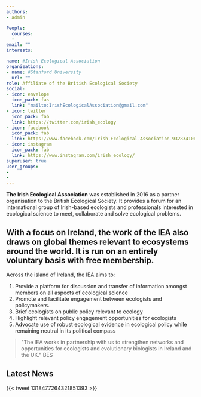 ```yaml
---
authors:
- admin

People: 
  courses:
  - 
email: ""
interests:  

name: #Irish Ecological Association
organizations:
- name: #Stanford University
  url: ""
role: Affiliate of the British Ecological Society
social:
- icon: envelope
  icon_pack: fas
  link: "mailto:IrishEcologicalAssociation@gmail.com"
- icon: twitter
  icon_pack: fab
  link: https://twitter.com/irish_ecology
- icon: facebook
  icon_pack: fab
  link: https://www.facebook.com/Irish-Ecological-Association-932834106773080/
- icon: instagram
  icon_pack: fab
  link: https://www.instagram.com/irish_ecology/
superuser: true
user_groups:
- 
- 
---
```


**The Irish Ecological Association** was established in 2016 as a partner organisation to the British Ecological Society. It provides a forum for an international group of Irish-based ecologists and professionals interested in ecological science to meet, collaborate and solve ecological problems. 

With a focus on Ireland, the work of the IEA also draws on global themes relevant to ecosystems around the world. It is run on an entirely voluntary basis with free membership.
---

Across the island of Ireland, the IEA aims to:

 1. Provide a platform for discussion and transfer of information amongst members on all aspects of ecological science 
 2. Promote and facilitate engagement between ecologists and policymakers.
 3. Brief ecologists on public policy relevant to ecology
 4. Highlight relevant policy engagement opportunities for ecologists
 5. Advocate use of robust ecological evidence in ecological policy while remaining neutral in its political compass



>"The IEA works in partnership with us to strengthen networks and opportunities for ecologists and evolutionary biologists in Ireland and the UK." BES

<!---  Removed this example from homepage
#**IEA Organisers**
#----
#- [Professor Yvonne Buckley](buckleyy@tcd.ie) (Trinity College Dublin) President
#- [Professor Ian Montgomery](i.montgomery@qub.ac.uk) (Queens University Belfast) Vice-President Northern Ireland
#- [Professor John Quinn](J.Quinn@ucc.ie) (University College Cork) Vice-President Republic of Ireland -->

**Latest News**
----
<!---{{< tweet 1084813060198547457 >}} -->
{{< tweet 1318477264321851393 >}} 

<!---
#----
#To join us, [email](mailto:iea_mailinglist+subscribe@googlegroups.com) the Irish Ecological Association to be added to our mailing list and follow us on [Twitter](https://twitter.com/irish_ecology)
-->